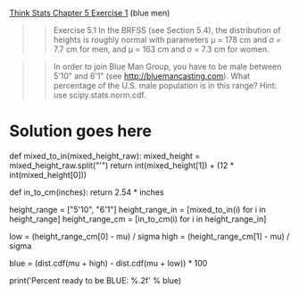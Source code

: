 [Think Stats Chapter 5 Exercise 1](http://greenteapress.com/thinkstats2/html/thinkstats2006.html#toc50) (blue men)

>> Exercise 5.1
In the BRFSS (see Section 5.4), the distribution of heights is roughly normal
with parameters μ = 178 cm and σ = 7.7 cm for men, and μ = 163 cm and σ = 7.3
cm for women.

>> In order to join Blue Man Group, you have to be male between 5’10” and
6’1” (see http://bluemancasting.com).  What percentage of the U.S. male
population is in this range?
Hint: use scipy.stats.norm.cdf.

# Solution goes here

def mixed_to_in(mixed_height_raw):
    mixed_height = mixed_height_raw.split("'")
    return int(mixed_height[1]) + (12 * int(mixed_height[0]))

def in_to_cm(inches):
    return 2.54 * inches

height_range = ["5'10", "6'1"]
height_range_in = [mixed_to_in(i) for i in height_range]
height_range_cm = [in_to_cm(i) for i in height_range_in]

low = (height_range_cm[0] - mu) / sigma
high = (height_range_cm[1] - mu) / sigma

blue = (dist.cdf(mu + high) - dist.cdf(mu + low)) * 100

print('Percent ready to be BLUE: %.2f' % blue)
